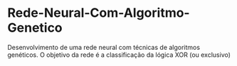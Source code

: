 # Rede-Neural-Com-Algoritmo-Genetico
Desenvolvimento de uma rede neural com técnicas de algoritmos genéticos. O objetivo da rede é a classificação da lógica XOR (ou exclusivo)
